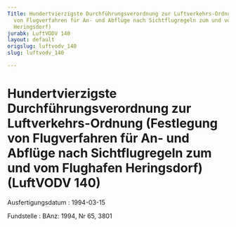 ```yaml
---
Title: Hundertvierzigste Durchführungsverordnung zur Luftverkehrs-Ordnung (Festlegung
  von Flugverfahren für An- und Abflüge nach Sichtflugregeln zum und vom Flughafen
  Heringsdorf)
jurabk: LuftVODV 140
layout: default
origslug: luftvodv_140
slug: luftvodv_140

---
```


# Hundertvierzigste Durchführungsverordnung zur Luftverkehrs-Ordnung (Festlegung von Flugverfahren für An- und Abflüge nach Sichtflugregeln zum und vom Flughafen Heringsdorf) (LuftVODV 140)

Ausfertigungsdatum
:   1994-03-15

Fundstelle
:   BAnz: 1994, Nr 65, 3801

